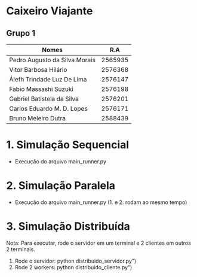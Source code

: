 # Caixeiro Viajante
## Grupo 1

| Nomes                         | R.A     |
|-------------------------------|---------|
| Pedro Augusto da Silva Morais | 2565935 |
| Vitor Barbosa Hilário         | 2576368 |
| Álefh Trindade Luz De Lima    | 2576147 |
| Fabio Massashi Suzuki         | 2576198 |
| Gabriel Batistela da Silva    | 2576201 |
| Carlos Eduardo M. D. Lopes    | 2576171 |
| Bruno Meleiro Dutra           | 2588439 |

# 1. Simulação Sequencial
- Execução do arquivo main_runner.py

# 2. Simulação Paralela
- Execução do arquivo main_runner.py (1. e 2. rodam ao mesmo tempo)

# 3. Simulação Distribuída
Nota: Para executar, rode o servidor em um terminal e 2 clientes em outros 2 terminais.

1. Rode o servidor: python distribuido_servidor.py")
2. Rode 2 workers: python distribuido_cliente.py")